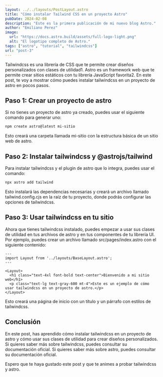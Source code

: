 ```yaml
---
layout: ../../layouts/PostLayout.astro
title: "Cómo instalar Tailwind CSS en un proyecto Astro"
pubDate: 2024-02-08
description: "Este es la primera publicación de mi nuevo blog Astro."
author: "Emiliano Perez"
image:
  url: "https://docs.astro.build/assets/full-logo-light.png"
  alt: "El logotipo completo de Astro."
tags: ["astro", "tutorial", "tailwindcss"]
url: "post-3"
---
```


Tailwindcss es una librería de CSS que te permite crear diseños personalizados con clases de utilidad1. Astro es un framework web que te permite crear sitios estáticos con tu librería JavaScript favorita2. En este post, te voy a mostrar cómo puedes instalar tailwindcss en un proyecto de astro en pocos pasos.

## Paso 1: Crear un proyecto de astro

Si no tienes un proyecto de astro ya creado, puedes usar el siguiente comando para generar uno:

```bash
npm create astro@latest mi-sitio
```

Esto creará una carpeta llamada mi-sitio con la estructura básica de un sitio web de astro.

## Paso 2: Instalar tailwindcss y @astrojs/tailwind

Para instalar tailwindcss y el plugin de astro que lo integra, puedes usar el comando:

```bash
npx astro add tailwind
```

Esto instalará las dependencias necesarias y creará un archivo llamado tailwind.config.cjs en la raíz de tu proyecto, donde podrás configurar las opciones de tailwindcss.

## Paso 3: Usar tailwindcss en tu sitio

Ahora que tienes tailwindcss instalado, puedes empezar a usar sus clases de utilidad en tus archivos de astro y en tus componentes de tu librería UI. Por ejemplo, puedes crear un archivo llamado src/pages/index.astro con el siguiente contenido:

```astro
---
import Layout from '../layouts/BaseLayout.astro';
---

<Layout>
  <h1 class="text-4xl font-bold text-center">Bienvenido a mi sitio web</h1>
  <p class="text-lg text-gray-600 mt-4">Este es un ejemplo de cómo usar tailwindcss en un proyecto de astro.</p>
</Layout>
```

Esto creará una página de inicio con un título y un párrafo con estilos de tailwindcss.

## Conclusión

En este post, has aprendido cómo instalar tailwindcss en un proyecto de astro y cómo usar sus clases de utilidad para crear diseños personalizados. Si quieres saber más sobre tailwindcss, puedes consultar su documentación oficial. Si quieres saber más sobre astro, puedes consultar su documentación oficial.

Espero que te haya gustado este post y que te animes a probar tailwindcss y astro.
